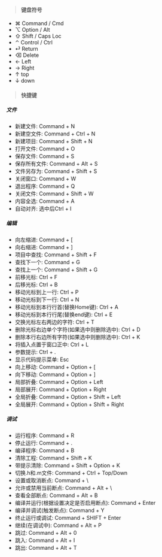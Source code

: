 > #### 键盘符号


* ⌘ Command / Cmd
* ⌥ Option / Alt
* ⇧ Shift / Caps Loc                                
* ⌃ Control / Ctrl
* ⏎ Return
* ⌫ Delete
* ← Left
* → Right
* ↑ top
* ↓ down

> #### 快捷键

##### 文件

* 新建文件: Command + N
* 新建空文件: Command + Ctrl + N
* 新建项目: Command + Shift + N
* 打开文件: Command + O
* 保存文件: Command + S
* 保存所有文件: Command + Alt + S
* 文件另存为: Command + Shift + S
* 关闭窗口: Command + W
* 退出程序: Command + Q
* 关闭文件: Command + Shift + W
* 内容全选: Command + A
* 自动对齐: 选中后Ctrl + I

##### 编辑

* 向左缩进: Command + [ 
* 向右缩进: Command + ] 
* 项目中查找: Command + Shift + F 
* 查找下一个: Command + G
* 查找上一个: Command + Shift + G
* 前移光标: Ctrl + F
* 后移光标: Ctrl + B
* 移动光标到上一行: Ctrl + P
* 移动光标到下一行: Ctrl + N
* 移动光标到本行行首(替换Home键): Ctrl + A
* 移动光标到本行行尾(替换end键): Ctrl + E 
* 交换光标左右两边的字符: Ctrl + T 
* 删除光标右边单个字符(如果选中则删除选中): Ctrl + D
* 删除本行右边所有字符(如果选中则删除选中): Ctrl + K
* 将插入点置于窗口正中: Ctrl + L
* 参数提示: Ctrl + . 
* 显示代码提示菜单: Esc 
* 向上移动: Command + Option + [
* 向下移动: Command + Option + ]
* 局部折叠: Command + Option + Left
* 局部展开: Command + Option + Right
* 全局折叠: Command + Option + Shift + Left
* 全局展开: Command + Option + Shift + Right

##### 调试

* 运行程序: Command + R 
* 停止运行: Command + . 
* 编译程序: Command + B 
* 清除工程: Command + Shift + K
* 带提示清除: Command + Shift + Option + K
* 切换.h和.m文件: Command + Ctrl + Top/Down 
* 设置或取消断点: Command + \
* 允许或禁用当前断点: Command + Alt + \
* 查看全部断点: Command + Alt + B
* 编译并运行(根据设置决定是否启用断点): Command + Enter
* 编译并调试(触发断点): Command + Y
* 终止运行或调试: Command + SHIFT + Enter
* 继续(在调试中): Command + Alt + P
* 跳过: Command + Alt + 0
* 跳入: Command + Alt + I
* 跳出: Command + Alt + T

<!--https://www.jianshu.com/p/4dd914b93555-->